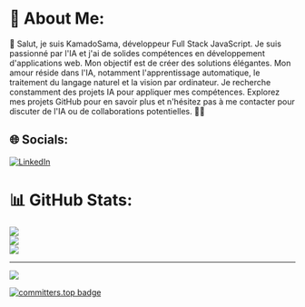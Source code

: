 # 💫 About Me:
👋 Salut, je suis KamadoSama, développeur Full Stack JavaScript. Je suis passionné par l'IA et j'ai de solides compétences en développement d'applications web. Mon objectif est de créer des solutions élégantes. Mon amour réside dans l'IA, notamment l'apprentissage automatique, le traitement du langage naturel et la vision par ordinateur. Je recherche constamment des projets IA pour appliquer mes compétences. Explorez mes projets GitHub pour en savoir plus et n'hésitez pas à me contacter pour discuter de l'IA ou de collaborations potentielles. 🤖💬

## 🌐 Socials:
[![LinkedIn](https://img.shields.io/badge/LinkedIn-%230077B5.svg?logo=linkedin&logoColor=white)](https://www.linkedin.com/in/gnomblehi-ben-arthur-taho-5a05121a3/) 

# 📊 GitHub Stats:
![](https://github-readme-stats.vercel.app/api?username=KamadoSama&theme=dark&hide_border=false&include_all_commits=false&count_private=false)<br/>
![](https://github-readme-streak-stats.herokuapp.com/?user=KamadoSama&theme=dark&hide_border=false)<br/>
![](https://github-readme-stats.vercel.app/api/top-langs/?username=KamadoSama&theme=dark&hide_border=false&include_all_commits=false&count_private=false&layout=compact)

---
[![](https://visitcount.itsvg.in/api?id=KamadoSama&icon=0&color=0)](https://visitcount.itsvg.in)

[![committers.top badge](https://user-badge.committers.top/ivory_coast_private/USERNAME.svg)](https://user-badge.committers.top/ivory_coast_private/KAMADOSAMA)

<!-- Proudly created with GPRM ( https://gprm.itsvg.in ) -->
